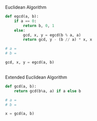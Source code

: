Euclidean Algorithm   
```python
def egcd(a, b):
    if a == 0:
        return b, 0, 1
    else:
        gcd, x, y = egcd(b % a, a)
        return gcd, y - (b // a) * x, x

# a =
# b =

gcd, x, y = egcd(a, b)
```

<br>Extended Euclidean Algorithm 

``` python
def gcd(a, b):
    return gcd(b%a, a) if a else b

# a = 
# b =

x = gcd(a, b)
```
